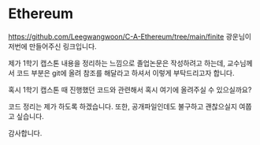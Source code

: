 # Ethereum


https://github.com/Leegwangwoon/C-A-Ethereum/tree/main/finite
광운님이 저번에 만들어주신 링크입니다.

제가 1학기 캡스톤 내용을 정리하는 느낌으로 졸업논문은 작성하려고 하는데, 
교수님께서 코드 부분은 git에 올려 참조를 해달라고 하셔서 이렇게 부탁드리고자 합니다.

혹시 1학기 캡스톤 때 진행했던 코드와 관련해서 혹시 여기에 올려주실 수 있으실까요?

코드 정리는 제가 하도록 하겠습니다.
또한, 공개파일인데도 불구하고 괜찮으실지 여쭙고 싶습니다.

감사합니다.

